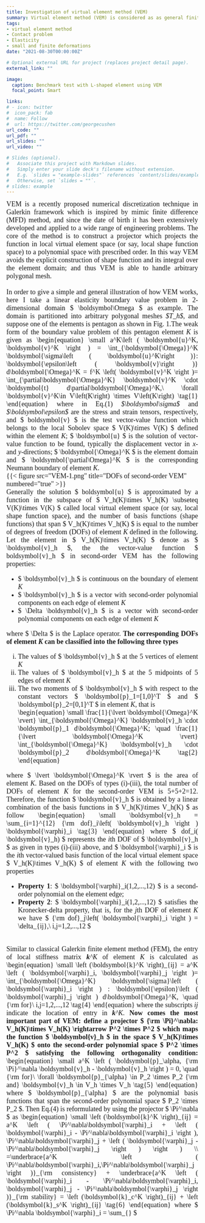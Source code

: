 ```yaml
---
title: Investigation of virtual element method (VEM)
summary: Virtual element method (VEM) is considered as as general finite element method because it can be used for any arbitrary polygon meshes. 
tags:
- virtual element method
- Contact problem
- Elasticity
- small and finite deformations
date: "2021-08-30T00:00:00Z"

# Optional external URL for project (replaces project detail page).
external_link: ""

image:
  caption: Benchmark test with L-shaped element using VEM
  focal_point: Smart

links:
# - icon: twitter
#  icon_pack: fab
#  name: Follow
#  url: https://twitter.com/georgecushen
url_code: ""
url_pdf: ""
url_slides: ""
url_video: ""

# Slides (optional).
#   Associate this project with Markdown slides.
#   Simply enter your slide deck's filename without extension.
#   E.g. `slides = "example-slides"` references `content/slides/example-slides.md`.
#   Otherwise, set `slides = ""`.
# slides: example
---
```

<font size="4" font face = "Times New Roman">
<DIV align="justify">
  VEM is a recently proposed numerical discretization technique in Galerkin framework which is inspired by mimic finite difference (MFD) method, and since the date of birth it has been extensively developed and applied to a wide range of engineering problems. The core of the method is to construct a projector which projects the function in local virtual element space (or say, local shape function space) to a polynomial space with prescribed order. In this way VEM avoids the explicit construction of shape function and its integral over the element domain; and thus VEM is able to handle arbitrary polygonal mesh.<br/>
  <br/>
</DIV>   
<DIV align="justify"> 
  In order to give a simple and general illustration of how VEM works, here I take a linear elasticity boundary value problem in 2-dimensional domain $ \boldsymbol\Omega $ as example. The domain is partitioned into arbitrary polygonal meshes <i>$T_h$</i>, and suppose one of the elements is pentagon as shown in Fig. 1.The weak form of the boundary value problem of this pentagon element <i>K</i> is given as
  \begin{equation} \small
  a^K\left ( \boldsymbol{u}^K, \boldsymbol{v}^K \right ) = \int_{\boldsymbol{\Omega}}^K \boldsymbol{\sigma\left ( \boldsymbol{u}^K\right )}:
  \boldsymbol{\epsilon\left ( \boldsymbol{v}\right )} d\boldsymbol{\Omega}^K = f^K \left( \boldsymbol{v}^K \right )=
  \int_{\partial\boldsymbol{\Omega}^K} \boldsymbol{v}^K \cdot \boldsymbol{t} d\partial\boldsymbol{\Omega}^K,\ \forall \boldsymbol{v}^K\in V\left(K\right) \times V\left(K\right)    
  \tag{1}
  \end{equation}
where in Eq.(1) <i>$\boldsymbol\sigma$</i> and <i>$\boldsymbol\epsilon$</i> are the stress and strain tensors, respectively, and $ boldsymbol{v} $ is the test vector-value function which belongs to the local Sobolev space $ V(K)\times V(K) $ defined within the element <i>K</i>; $ \boldsymbol{u} $ is the solution of vector-value function to be found, typically the displacement vector in <i>x</i>- and <i>y</i>-directions; $ \boldsymbol{\Omega}^K $ is the element domain and $ \boldsymbol{\partial\Omega}^K $ is the corresponding Neumann boundary of element <i>K</i>. <br/>
</DIV> 
{{< figure src="VEM-1.png" title="DOFs of second-order VEM" numbered="true" >}} <br/>
</font> 
  
<font size="4" font face = "Times New Roman">
<DIV align="justify">  
 Generally the solution $ boldsymbol{u} $ is approximated by a function in the subspace of $ V_h(K)\times V_h(K) \subseteq V(K)\times V(K) $ called local virtual element space (or say, local shape function space), and the number of basis functions (shape functions) that span  $ V_h(K)\times V_h(K) $ is equal to the number of degrees of freedom (DOFs) of element <i>K</i> defined in the following. Let the element in $ V_h(K)\times V_h(K) $ denote as $ \boldsymbol{v}_h $, the the vector-value function $ boldsymbol{v}_h $ in second-order VEM has the following properties:<br/>
  <ul>
  <li> $ \boldsymbol{v}_h $ is continuous on the boundary of element <i>K</i> </li>
  <li> $ \boldsymbol{v}_h $ is a vector with second-order polynomial components on each edge of element <i>K</i> </li>
  <li> $ \Delta \boldsymbol{v}_h $ is a vector with second-order polynomial components on each edge of element <i>K</i> </li> 
  </ul>  
where $ \Delta $ is the Laplace operator. <b> The corresponding DOFs of element <i>K</i> can be classified into the following three types </b>
  <ol style="list-style-type:lower-roman">
    <li> The values of $ \boldsymbol{v}_h $ at the 5 vertices of element <i>K</i> </li>
    <li> The values of $ \boldsymbol{v}_h $ at the 5 midpoints of 5 edges of element <i>K</i> </li>
    <li> The two moments of $ \boldsymbol{v}_h $ with respect to the constant vectors $ \boldsymbol{p}_1=[1,0]^T $ and $ \boldsymbol{p}_2=[0,1]^T $ in element <i>K</i>, that is </li>
    \begin{equation} \small
    \frac{1}{\lvert \boldsymbol{\Omega}^K \rvert} \int_{\boldsymbol{\Omega}^K} \boldsymbol{v}_h \cdot \boldsymbol{p}_1 d\boldsymbol{\Omega}^K; \quad
    \frac{1}{\lvert \boldsymbol{\Omega}^K \rvert} \int_{\boldsymbol{\Omega}^K} \boldsymbol{v}_h \cdot \boldsymbol{p}_2 d\boldsymbol{\Omega}^K    
    \tag{2}
    \end{equation}
  </ol>
where $ \lvert \boldsymbol{\Omega}^K \rvert $ is the area of element <i>K</i>. Based on the DOFs of types (i)-(iii), the total number of DOFs of element <i>K</i> for the second-order VEM is 5+5+2=12. Therefore, the function $ \boldsymbol{v}_h $ is obtained by a linear combination of the basis functions in $ V_h(K)\times V_h(K) $ as follow
  \begin{equation} \small
  \boldsymbol{v}_h = \sum_{i=1}^{12} {\rm dof}_i\left( \boldsymbol{v}_h \right ) \boldsymbol{\varphi}_i
  \tag{3}
  \end{equation}
where $ dof_i( \boldsymbol{v}_h) $ represents the <i>i</i>th DOF of $ \boldsymbol{v}_h $ as given in types (i)-(iii) above, and $ \boldsymbol{\varphi}_i $ is the <i>i</i>th vector-valued basis function of the local virtual element space $ V_h(K)\times V_h(K) $ of element <i>K</i> with the following two properties
  <ul>
  <li> <b>Property 1</b>: $ \boldsymbol{\varphi}_i(1,2,...,12) $ is a second-order polynomial on the element edge;</li>
  <li> <b>Property 2</b>: $ \boldsymbol{\varphi}_i(1,2,...,12) $ satisfies the Kronecker-delta property, that is, for the <i>j</i>th DOF of element <i>K</i> we have 
    $ {\rm dof}_j\left( \boldsymbol{\varphi}_i \right ) = \delta_{ij},\ i,j=1,2,...,12 $  </li>
 </ul>
  </br>
 </DIV>  
<font size="4" font face = "Times New Roman">
<DIV align="justify">
  Similar to classical Galerkin finite element method (FEM), the entry of local stiffness matrix <i><b>k</b>^K</i> of element <i>K</i> is calculated as 
  \begin{equation} \small
  \left (\boldsymbol{k}^K \right)_{ij} = a^K \left ( \boldsymbol{\varphi}_i, \boldsymbol{\varphi}_j \right )=
  \int_{\boldsymbol{\Omega}^K} \boldsymbol{\sigma}\left ( \boldsymbol{\varphi}_i \right ) : \boldsymbol{\epsilon}\left ( \boldsymbol{\varphi}_j \right ) 
  d\boldsymbol{\Omega}^K, \quad {\rm for}\ i,j=1,2,...,12
  \tag{4}
  \end{equation}
where the subscripts <i>ij</i> indicate the location of entry in <i><b>k</b>^K</i>. <b>Now comes the most important part of VEM: define a projector 
  $ {\rm \Pi}^\nabla: V_h(K)\times V_h(K) \rightarrow  P^2 \times P^2 $ which maps the function $ \boldsymbol{v}_h $ in the space $ V_h(K)\times V_h(K) $
  onto the second-order polynomial space $ P^2 \times P^2 $ satisfying the following orthogonality condition:</b>
  \begin{equation} \small
  a^K \left ( \boldsymbol{p}_\alpha, {\rm \Pi}^\nabla \boldsymbol{v}_h - \boldsymbol{v}_h  \right ) = 0, \quad 
  {\rm for}\ \forall \boldsymbol{p}_{\alpha} \in P_2 \times P_2 {\rm and} \boldsymbol{v}_h \in V_h \times V_h
  \tag{5}
  \end{equation}
where $ \boldsymbol{p}_{\alpha} $ are the polynomial basis functions that span the second-order polynomial space $ P_2 \times P_2 $. Then Eq.(4) is reformulated by using the projector $ \Pi^\nabla $ as 
  \begin{equation} \small
  \left (\boldsymbol{k}^K \right)_{ij} = a^K \left ( \Pi^\nabla\boldsymbol{\varphi}_i + \left ( \boldsymbol{\varphi}_i - \Pi^\nabla\boldsymbol{\varphi}_i   \right ), 
  \Pi^\nabla\boldsymbol{\varphi}_j + \left ( \boldsymbol{\varphi}_j - \Pi^\nabla\boldsymbol{\varphi}_j   \right ) \right ) \\
  =\underbrace{a^K \left ( \Pi^\nabla\boldsymbol{\varphi}_i,\Pi^\nabla\boldsymbol{\varphi}_j \right )}_{\rm consistency} + 
  \underbrace{a^K \left ( \boldsymbol{\varphi}_i - \Pi^\nabla\boldsymbol{\varphi}_i, \boldsymbol{\varphi}_j - \Pi^\nabla\boldsymbol{\varphi}_j \right )}_{\rm stability}
  = \left (\boldsymbol{k}_c^K \right)_{ij} + \left (\boldsymbol{k}_s^K \right)_{ij}  
  \tag{6}
  \end{equation}
where $ \Pi^\nabla \boldsymbol{\varphi}_i = \sum_{} $
  
  
</DIV> 
